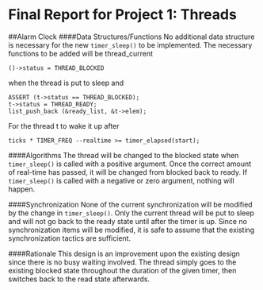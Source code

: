 Final Report for Project 1: Threads
===================================

##Alarm Clock
####Data Structures/Functions
No additional data structure is necessary for the new `timer_sleep()` to be implemented.  The necessary functions to be added will be thread_current 
```
()->status = THREAD_BLOCKED 
```
when the thread is put to sleep and 
```
ASSERT (t->status == THREAD_BLOCKED);
t->status = THREAD_READY;
list_push_back (&ready_list, &t->elem);
```
For the thread t to wake it up after 
```
ticks * TIMER_FREQ --realtime >= timer_elapsed(start);
```
####Algorithms
The thread will be changed to the blocked state when `timer_sleep()` is called with a positive argument.  Once the correct amount of real-time has passed, it will be changed from blocked back to ready.  If `timer_sleep()` is called with a negative or zero argument, nothing will happen.

####Synchronization
None of the current synchronization will be modified by the change in `timer_sleep()`.  Only the current thread will be put to sleep and will not go back to the ready state until after the timer is up.  Since no synchronization items will be modified, it is safe to assume that the existing synchronization tactics are sufficient.

####Rationale
This design is an improvement upon the existing design since there is no busy waiting involved.  The thread simply goes to the existing blocked state throughout the duration of the given timer, then switches back to the read state afterwards.

